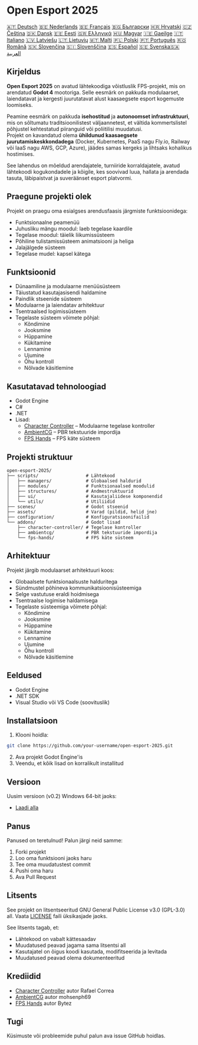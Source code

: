 # Open Esport 2025

[🇦🇹 Deutsch](deutsch.md) [🇧🇪 Nederlands](nederlands.md) [🇧🇪 Français](français.md) [🇧🇬 Български](български.md) [🇭🇷 Hrvatski](hrvatski.md) [🇨🇿 Čeština](čeština.md) [🇩🇰 Dansk](dansk.md) [🇪🇪 Eesti](eesti.md) [🇬🇷 Ελληνικά](ελληνικά.md) [🇭🇺 Magyar](magyar.md) [🇮🇪 Gaeilge](gaeilge.md) [🇮🇹 Italiano](italiano.md) [🇱🇻 Latviešu](latviešu.md) [🇱🇹 Lietuvių](lietuvių.md) [🇲🇹 Malti](malti.md) [🇵🇱 Polski](polski.md) [🇵🇹 Português](português.md) [🇷🇴 Română](română.md) [🇸🇰 Slovenčina](slovenčina.md) [🇸🇮 Slovenščina](slovenščina.md) [🇪🇸 Español](español.md) [🇸🇪 Svenska](svenska.md)[🇸🇦 العربية](README-lang/العربية.md)

## Kirjeldus

**Open Esport 2025** on avatud lähtekoodiga võistluslik FPS-projekt, mis on arendatud **Godot 4** mootoriga. Selle eesmärk on pakkuda modulaarset, laiendatavat ja kergesti juurutatavat alust kaasaegsete esport kogemuste loomiseks.

Peamine eesmärk on pakkuda **isehostitud** ja **autonoomset infrastruktuuri**, mis on sõltumatu traditsioonilistest väljaannetest, et vältida kommertslistel põhjustel kehtestatud piiranguid või poliitilisi muudatusi.  
Projekt on kavandatud olema **ühildunud kaasaegsete juurutamiskeskkondadega** (Docker, Kubernetes, PaaS nagu Fly.io, Railway või IaaS nagu AWS, GCP, Azure), jäädes samas kergeks ja lihtsaks kohalikus hostimises.

See lahendus on mõeldud arendajatele, turniiride korraldajatele, avatud lähtekoodi kogukondadele ja kõigile, kes soovivad luua, hallata ja arendada tasuta, läbipaistvat ja suveräänset esport platvormi.

## Praegune projekti olek
Projekt on praegu oma esialgses arendusfaasis järgmiste funktsioonidega:
- Funktsionaalne peamenüü
- Juhusliku mängu moodul: laeb tegelase kaardile
- Tegelase moodul: täielik liikumissüsteem
- Põhiline tulistamissüsteem animatsiooni ja heliga
- Jalajälgede süsteem
- Tegelase mudel: kapsel kätega

## Funktsioonid
- Dünaamiline ja modulaarne menüüsüsteem
- Täiustatud kasutajasisendi haldamine
- Paindlik stseenide süsteem
- Modulaarne ja laiendatav arhitektuur
- Tsentraalsed logimissüsteem
- Tegelaste süsteem võimete põhjal:
  - Kõndimine
  - Jooksmine
  - Hüppamine
  - Kükitamine
  - Lennamine
  - Ujumine
  - Õhu kontroll
  - Nõlvade käsitlemine

## Kasutatavad tehnoloogiad
- Godot Engine
- C#
- .NET
- Lisad:
  - [Character Controller](https://github.com/expressobits/character-controller) – Modulaarne tegelase kontroller
  - [AmbientCG](https://github.com/mohsenph69/godot-ambientcg) – PBR tekstuuride impordija
  - [FPS Hands](https://codeberg.org/Bytez/godot-fps-hands) – FPS käte süsteem

## Projekti struktuur
```
open-esport-2025/
├── scripts/                  # Lähtekood
│   ├── managers/             # Globaalsed haldurid
│   ├── modules/              # Funktsionaalsed moodulid
│   ├── structures/           # Andmestruktuurid
│   ├── ui/                   # Kasutajaliidese komponendid
│   └── utils/                # Utiliidid
├── scenes/                   # Godot stseenid
├── assets/                   # Varad (pildid, helid jne)
├── configuration/            # Konfiguratsioonifailid
└── addons/                   # Godot lisad
    ├── character-controller/ # Tegelase kontroller
    ├── ambientcg/            # PBR tekstuuride impordija
    └── fps-hands/            # FPS käte süsteem
```

## Arhitektuur
Projekt järgib modulaarset arhitektuuri koos:
- Globaalsete funktsionaalsuste halduritega
- Sündmustel põhineva kommunikatsioonisüsteemiga
- Selge vastutuse eraldi hoidmisega
- Tsentraalse logimise haldamisega
- Tegelaste süsteemiga võimete põhjal:
  - Kõndimine
  - Jooksmine
  - Hüppamine
  - Kükitamine
  - Lennamine
  - Ujumine
  - Õhu kontroll
  - Nõlvade käsitlemine

## Eeldused
- Godot Engine
- .NET SDK
- Visual Studio või VS Code (soovituslik)

## Installatsioon
1. Klooni hoidla:
```bash
git clone https://github.com/your-username/open-esport-2025.git
```
2. Ava projekt Godot Engine'is
3. Veendu, et kõik lisad on korralikult installitud

## Versioon
Uusim versioon (v0.2) Windows 64-bit jaoks:
- [Laadi alla](https://antisys.fr/Games/openesport2025/Open-eSport-2025-v0.2.7z)

## Panus
Panused on teretulnud! Palun järgi neid samme:
1. Forki projekt
2. Loo oma funktsiooni jaoks haru
3. Tee oma muudatustest commit
4. Pushi oma haru
5. Ava Pull Request

## Litsents
See projekt on litsentseeritud GNU General Public License v3.0 (GPL-3.0) all. Vaata [LICENSE](LICENSE) faili üksikasjade jaoks.

See litsents tagab, et:
- Lähtekood on vabalt kättesaadav
- Muudatused peavad jagama sama litsentsi all
- Kasutajatel on õigus koodi kasutada, modifitseerida ja levitada
- Muudatused peavad olema dokumenteeritud

## Krediidid
- [Character Controller](https://github.com/expressobits/character-controller) autor Rafael Correa
- [AmbientCG](https://github.com/mohsenph69/godot-ambientcg) autor mohsenph69
- [FPS Hands](https://codeberg.org/Bytez/godot-fps-hands) autor Bytez

## Tugi
Küsimuste või probleemide puhul palun ava issue GitHub hoidlas. 